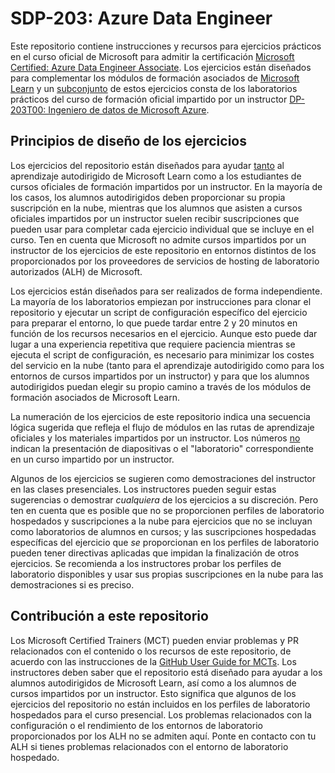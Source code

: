 # SDP-203: Azure Data Engineer

Este repositorio contiene instrucciones y recursos para ejercicios prácticos en el curso oficial de Microsoft para admitir la certificación [Microsoft Certified: Azure Data Engineer Associate](https://learn.microsoft.com/certifications/azure-data-engineer/). Los ejercicios están diseñados para complementar los módulos de formación asociados de [Microsoft Learn](https://learn.microsoft.com/training) y un <u>subconjunto</u> de estos ejercicios consta de los laboratorios prácticos del curso de formación oficial impartido por un instructor [DP-203T00: Ingeniero de datos de Microsoft Azure](https://learn.microsoft.com/training/courses/dp-203t00).

## Principios de diseño de los ejercicios

Los ejercicios del repositorio están diseñados para ayudar <u>tanto</u> al aprendizaje autodirigido de Microsoft Learn como a los estudiantes de cursos oficiales de formación impartidos por un instructor. En la mayoría de los casos, los alumnos autodirigidos deben proporcionar su propia suscripción en la nube, mientras que los alumnos que asisten a cursos oficiales impartidos por un instructor suelen recibir suscripciones que pueden usar para completar cada ejercicio individual que se incluye en el curso. Ten en cuenta que Microsoft no admite cursos impartidos por un instructor de los ejercicios de este repositorio en entornos distintos de los proporcionados por los proveedores de servicios de hosting de laboratorio autorizados (ALH) de Microsoft.

Los ejercicios están diseñados para ser realizados de forma independiente. La mayoría de los laboratorios empiezan por instrucciones para clonar el repositorio y ejecutar un script de configuración específico del ejercicio para preparar el entorno, lo que puede tardar entre 2 y 20 minutos en función de los recursos necesarios en el ejercicio. Aunque esto puede dar lugar a una experiencia repetitiva que requiere paciencia mientras se ejecuta el script de configuración, es necesario para minimizar los costes del servicio en la nube (tanto para el aprendizaje autodirigido como para los entornos de cursos impartidos por un instructor) y para que los alumnos autodirigidos puedan elegir su propio camino a través de los módulos de formación asociados de Microsoft Learn.

La numeración de los ejercicios de este repositorio indica una secuencia lógica sugerida que refleja el flujo de módulos en las rutas de aprendizaje oficiales y los materiales impartidos por un instructor. Los números <u>no</u> indican la presentación de diapositivas o el "laboratorio" correspondiente en un curso impartido por un instructor.

Algunos de los ejercicios se sugieren como demostraciones del instructor en las clases presenciales. Los instructores pueden seguir estas sugerencias o demostrar *cualquiera* de los ejercicios a su discreción. Pero ten en cuenta que es posible que no se proporcionen perfiles de laboratorio hospedados y suscripciones a la nube para ejercicios que no se incluyan como laboratorios de alumnos en cursos; y las suscripciones hospedadas específicas del ejercicio que *se* proporcionan en los perfiles de laboratorio pueden tener directivas aplicadas que impidan la finalización de otros ejercicios. Se recomienda a los instructores probar los perfiles de laboratorio disponibles y usar sus propias suscripciones en la nube para las demostraciones si es preciso.

## Contribución a este repositorio

Los Microsoft Certified Trainers (MCT) pueden enviar problemas y PR relacionados con el contenido o los recursos de este repositorio, de acuerdo con las instrucciones de la [GitHub User Guide for MCTs](https://microsoftlearning.github.io/MCT-User-Guide/). Los instructores deben saber que el repositorio está diseñado para ayudar a los alumnos autodirigidos de Microsoft Learn, así como a los alumnos de cursos impartidos por un instructor. Esto significa que algunos de los ejercicios del repositorio no están incluidos en los perfiles de laboratorio hospedados para el curso presencial. Los problemas relacionados con la configuración o el rendimiento de los entornos de laboratorio proporcionados por los ALH no se admiten aquí.  Ponte en contacto con tu ALH si tienes problemas relacionados con el entorno de laboratorio hospedado.
